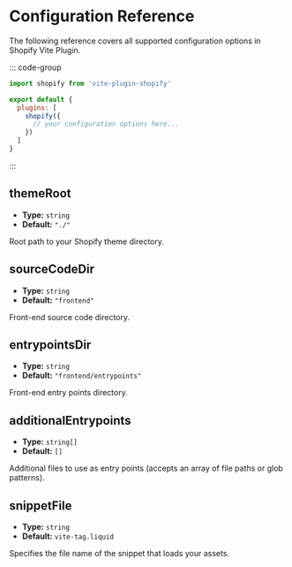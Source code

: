 # Configuration Reference

The following reference covers all supported configuration options in Shopify Vite Plugin.

::: code-group
```js [vite.config.js]
import shopify from 'vite-plugin-shopify'

export default {
  plugins: [
    shopify({
      // your configuration options here...
    })
  ]
}
```
:::

## themeRoot

- **Type:** `string`
- **Default:** `"./"`

Root path to your Shopify theme directory.

## sourceCodeDir

- **Type:** `string`
- **Default:** `"frontend"`

Front-end source code directory.

## entrypointsDir

- **Type:** `string`
- **Default:** `"frontend/entrypoints"`

Front-end entry points directory.

## additionalEntrypoints

- **Type:** `string[]`
- **Default:** `[]`

Additional files to use as entry points (accepts an array of file paths or glob patterns).

## snippetFile

- **Type:** `string`
- **Default:** `vite-tag.liquid`

Specifies the file name of the snippet that loads your assets.
